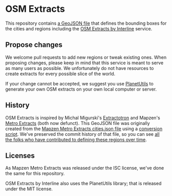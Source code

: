 # OSM Extracts

This repository contains [a GeoJSON file](cities.json) that defines the bounding boxes for the cities and regions including the [OSM Extracts by Interline](https://www.interline.io/osm/extracts/) service.

## Propose changes

We welcome pull requests to add new regions or tweak existing ones. When proposing changes, please keep in mind that this service is meant to serve as many users as possible. We unfortunately do not have resources to create extracts for every possible slice of the world. 

If your change cannot be accepted, we suggest you use [PlanetUtils](https://github.com/interline-io/planetutils) to generate your own OSM extracts on your own local computer or server.

## History

OSM Extracts is inspired by Michal Migurski's [Extractotron](https://github.com/migurski/Extractotron) and Mapzen's [Metro Extracts](https://github.com/mapzen/metro-extracts) (both now defunct). This GeoJSON file was originally created from the [Mapzen Metro Extracts cities.json file](https://github.com/mapzen/metro-extracts/blob/master/cities.json) using a [conversion script](convert_cities.py). We've preserved the commit history of that file, so you can see [all the folks who have contributed to defining these regions over time](https://github.com/interline-io/osm-extracts/commits/master/cities.json).

## Licenses

As Mapzen Metro Extracts was released under the ISC license, we've done the same for this repository.

OSM Extracts by Interline also uses the PlanetUtils library; that is released under the MIT license.
